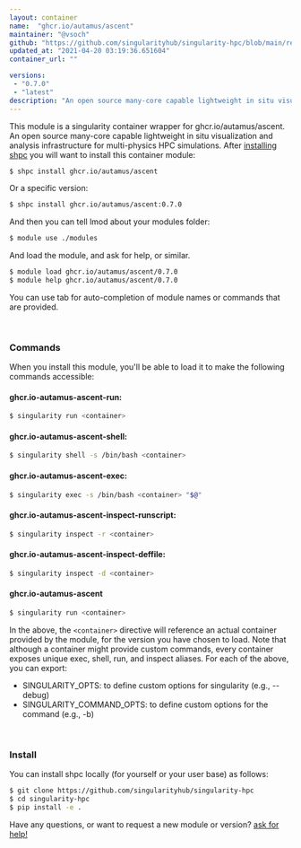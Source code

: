 ```yaml
---
layout: container
name:  "ghcr.io/autamus/ascent"
maintainer: "@vsoch"
github: "https://github.com/singularityhub/singularity-hpc/blob/main/registry/ghcr.io/autamus/ascent/container.yaml"
updated_at: "2021-04-20 03:19:36.651604"
container_url: ""

versions:
 - "0.7.0"
 - "latest"
description: "An open source many-core capable lightweight in situ visualization and analysis infrastructure for multi-physics HPC simulations."
---
```


This module is a singularity container wrapper for ghcr.io/autamus/ascent.
An open source many-core capable lightweight in situ visualization and analysis infrastructure for multi-physics HPC simulations.
After [installing shpc](#install) you will want to install this container module:

```bash
$ shpc install ghcr.io/autamus/ascent
```

Or a specific version:

```bash
$ shpc install ghcr.io/autamus/ascent:0.7.0
```

And then you can tell lmod about your modules folder:

```bash
$ module use ./modules
```

And load the module, and ask for help, or similar.

```bash
$ module load ghcr.io/autamus/ascent/0.7.0
$ module help ghcr.io/autamus/ascent/0.7.0
```

You can use tab for auto-completion of module names or commands that are provided.

<br>

### Commands

When you install this module, you'll be able to load it to make the following commands accessible:

#### ghcr.io-autamus-ascent-run:

```bash
$ singularity run <container>
```

#### ghcr.io-autamus-ascent-shell:

```bash
$ singularity shell -s /bin/bash <container>
```

#### ghcr.io-autamus-ascent-exec:

```bash
$ singularity exec -s /bin/bash <container> "$@"
```

#### ghcr.io-autamus-ascent-inspect-runscript:

```bash
$ singularity inspect -r <container>
```

#### ghcr.io-autamus-ascent-inspect-deffile:

```bash
$ singularity inspect -d <container>
```



#### ghcr.io-autamus-ascent

```bash
$ singularity run <container>
```


In the above, the `<container>` directive will reference an actual container provided
by the module, for the version you have chosen to load. Note that although a container
might provide custom commands, every container exposes unique exec, shell, run, and
inspect aliases. For each of the above, you can export:

 - SINGULARITY_OPTS: to define custom options for singularity (e.g., --debug)
 - SINGULARITY_COMMAND_OPTS: to define custom options for the command (e.g., -b)

<br>
  
### Install

You can install shpc locally (for yourself or your user base) as follows:

```bash
$ git clone https://github.com/singularityhub/singularity-hpc
$ cd singularity-hpc
$ pip install -e .
```

Have any questions, or want to request a new module or version? [ask for help!](https://github.com/singularityhub/singularity-hpc/issues)